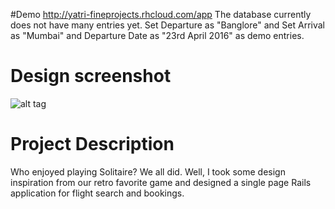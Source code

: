 #Demo
http://yatri-fineprojects.rhcloud.com/app
The database currently does not have many entries yet. 
Set Departure as "Banglore" and Set Arrival as "Mumbai" and Departure Date as "23rd April 2016" as demo entries.

# Design screenshot
![alt tag](https://raw.githubusercontent.com/silentx09/Flight-bookings---Rails/master/public/snapshot.jpg)

# Project Description
Who enjoyed playing Solitaire? We all did. Well, I took some design inspiration from our retro favorite game and designed a single page Rails application for flight search and bookings.

